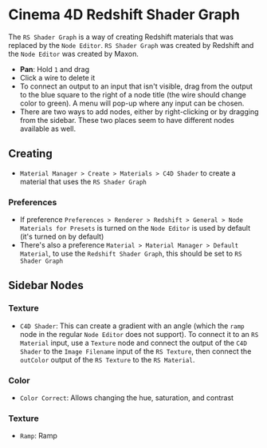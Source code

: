 # Cinema 4D Redshift Shader Graph

The `RS Shader Graph` is a way of creating Redshift materials that was replaced by the `Node Editor`. `RS Shader Graph` was created by Redshift and the `Node Editor` was created by Maxon.

- **Pan**: Hold `1` and drag
- Click a wire to delete it
- To connect an output to an input that isn't visible, drag from the output to the blue square to the right of a node title (the wire should change color to green). A menu will pop-up where any input can be chosen.
- There are two ways to add nodes, either by right-clicking or by dragging from the sidebar. These two places seem to have different nodes available as well.

## Creating

- `Material Manager > Create > Materials > C4D Shader` to create a material that uses the `RS Shader Graph`

### Preferences

- If preference `Preferences > Renderer > Redshift > General > Node Materials for Presets` is turned on the `Node Editor` is used by default (it's turned on by default)
- There's also a preference `Material > Material Manager > Default Material`, to use the `Redshift Shader Graph`, this should be set to `RS Shader Graph`

## Sidebar Nodes

### Texture

- `C4D Shader`: This can create a gradient with an angle (which the `ramp` node in the regular `Node Editor` does not support). To connect it to an `RS Material` input, use a `Texture` node and connect the output of the `C4D Shader` to the `Image Filename` input of the `RS Texture`, then connect the `outColor` output of the `RS Texture` to the `RS Material`.

### Color

- `Color Correct`: Allows changing the hue, saturation, and contrast

### Texture

- `Ramp`: Ramp
